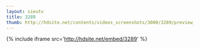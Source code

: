 ```yaml
---
layout: sieutv
title: 3289
thumb: http://hdsite.net/contents/videos_screenshots/3000/3289/preview_360p.mp4.jpg
---
```

{% include iframe src='http://hdsite.net/embed/3289' %}
 
